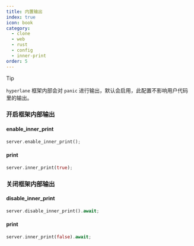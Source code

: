 ```yaml
---
title: 内置输出
index: true
icon: book
category:
  - clone
  - web
  - rust
  - config
  - inner-print
order: 5
---
```


<Share colorful />

> [!tip]
>
> `hyperlane` 框架内部会对 `panic` 进行输出，默认会启用，此配置不影响用户代码里的输出。

### 开启框架内部输出

#### enable_inner_print

```rust
server.enable_inner_print();
```

#### print

```rust
server.inner_print(true);
```

### 关闭框架内部输出

#### disable_inner_print

```rust
server.disable_inner_print().await;
```

#### print

```rust
server.inner_print(false).await;
```

<Bottom />
